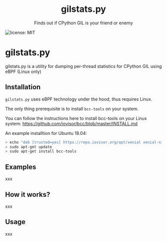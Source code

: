 <p align="center">
   
</p>

<h1 align="center">gilstats.py</h1>
<p align="center">
    Finds out if CPython GIL is your friend or enemy
</p>

![license: MIT](https://img.shields.io/badge/license-MIT-blue.svg?style=flat-square) 

# gilstats.py
gilstats.py is a utility for dumping per-thread statistics for CPython GIL using eBPF (Linux only)

## Installation
`gilstats.py` uses eBPF technology under the hood, thus requires Linux.

The only thing prerequisite is to install `bcc-tools` on your system. 

You can follow the instructions here to install bcc-tools on your Linux system:
https://github.com/iovisor/bcc/blob/master/INSTALL.md

An example installtion for Ubuntu 18.04:

```bash
> echo "deb [trusted=yes] https://repo.iovisor.org/apt/xenial xenial-nightly main" | sudo tee /etc/apt/sources.list.d/iovisor.list
> sudo apt-get update
> sudo apt-get install bcc-tools
```

## Examples

xxx

## How it works?
xxx

## Usage
xxx
